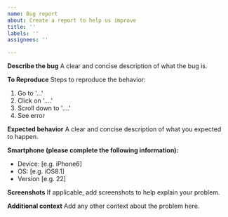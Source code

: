 ```yaml
---
name: Bug report
about: Create a report to help us improve
title: ''
labels: ''
assignees: ''

---
```


**Describe the bug**
A clear and concise description of what the bug is.

**To Reproduce**
Steps to reproduce the behavior:
1. Go to '...'
2. Click on '....'
3. Scroll down to '....'
4. See error

**Expected behavior**
A clear and concise description of what you expected to happen.

**Smartphone (please complete the following information):**
- Device: [e.g. iPhone6]
- OS: [e.g. iOS8.1]
- Version [e.g. 22]

**Screenshots**
If applicable, add screenshots to help explain your problem.

**Additional context**
Add any other context about the problem here.
